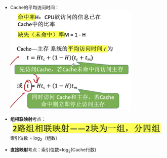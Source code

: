 


- Cache的平均访问时间：![输入图片说明](/imgs/2025-10-06/xYS63R5w7nPR6dm2.png)

- **组相联映射**考点：![输入图片说明](/imgs/2025-10-06/39y0ZTI7QPxjriqG.png)
索引位数 = log$_2$（组数）

- **直接映射**考点：索引位数=log$_2$(Cache行数) 
<!--stackedit_data:
eyJoaXN0b3J5IjpbLTE1NzU1NDg3ODEsNTMyMDQwMDEyLC0zMT
g0OTczMThdfQ==
-->